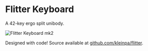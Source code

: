 # Flitter Keyboard

A 42-key ergo split unibody.

![Flitter Keyboard mk2](https://i.imgur.com/BtK21jAh.jpeg)

Designed with code! Source available at [github.com/kleinpa/flitter](https://github.com/kleinpa/flitter).
